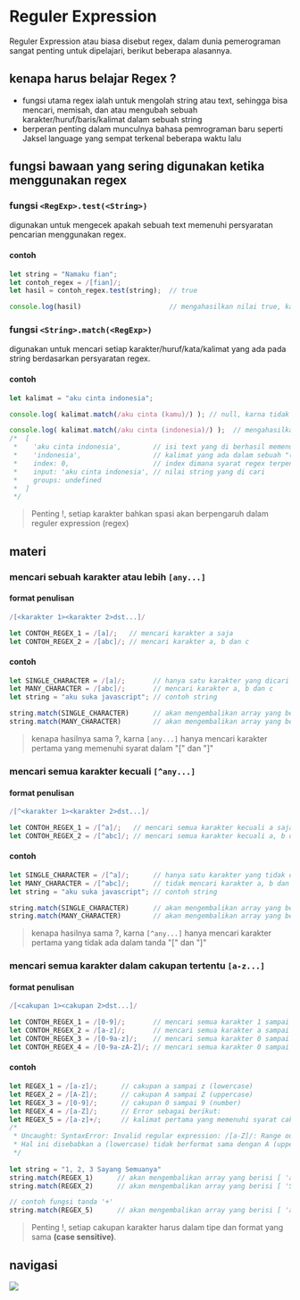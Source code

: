 # Reguler Expression
Reguler Expression atau biasa disebut regex, dalam dunia pemerograman sangat penting untuk dipelajari, berikut beberapa alasannya.

## kenapa harus belajar Regex ?
- fungsi utama regex ialah untuk mengolah string atau text, sehingga bisa mencari, memisah, dan atau mengubah sebuah karakter/huruf/baris/kalimat dalam sebuah string
- berperan penting dalam munculnya bahasa pemrograman baru seperti Jaksel language yang sempat terkenal beberapa waktu lalu

## fungsi bawaan yang sering digunakan ketika menggunakan regex

### fungsi ```<RegExp>.test(<String>)```
digunakan untuk mengecek apakah sebuah text memenuhi persyaratan pencarian menggunakan regex.

#### contoh

```javascript
let string = "Namaku fian";
let contoh_regex = /[fian]/;
let hasil = contoh_regex.test(string);  // true

console.log(hasil)                      // mengahasilkan nilai true, karna kata 'fian' ada dalam string tersebut.
```

### fungsi ```<String>.match(<RegExp>)```
digunakan untuk mencari setiap karakter/huruf/kata/kalimat yang ada pada string berdasarkan persyaratan regex.

#### contoh

```javascript
let kalimat = "aku cinta indonesia";

console.log( kalimat.match(/aku cinta (kamu)/) ); // null, karna tidak memenuhi persyaratan dengan regex yang mengharuskan kata 'kamu' ada setelah kalimat 'cinta '

console.log( kalimat.match(/aku cinta (indonesia)/) );  // mengahasilkan array sebagai berikut.
/*  [
 *    'aku cinta indonesia',        // isi text yang di berhasil memenuhi syarat 
 *    'indonesia',                  // kalimat yang ada dalam sebuah "(" dan ")"
 *    index: 0,                     // index dimana syarat regex terpenuhi
 *    input: 'aku cinta indonesia', // nilai string yang di cari
 *    groups: undefined
 *  ]
 */
```

> Penting !, setiap karakter bahkan spasi akan berpengaruh dalam reguler expression (regex)

## materi

### mencari **sebuah karakter atau lebih** ```[any...]```

#### format penulisan
```javascript
/[<karakter 1><karakter 2>dst...]/
```

```javascript
let CONTOH_REGEX_1 = /[a]/;   // mencari karakter a saja
let CONTOH_REGEX_2 = /[abc]/; // mencari karakter a, b dan c
```

#### contoh

```javascript
let SINGLE_CHARACTER = /[a]/;       // hanya satu karakter yang dicari
let MANY_CHARACTER = /[abc]/;       // mencari karakter a, b dan c 
let string = "aku suka javascript"; // contoh string

string.match(SINGLE_CHARACTER)      // akan mengembalikan array yang berisi [ 'a', index: 0, input: 'aku suka javascript', groups: undefined ]
string.match(MANY_CHARACTER)        // akan mengembalikan array yang berisi [ 'a', index: 0, input: 'aku suka javascript', groups: undefined ]
```

> kenapa hasilnya sama ?, karna ```[any...]``` hanya mencari karakter pertama yang memenuhi syarat dalam "[" dan "]"

### mencari semua karakter **kecuali** ```[^any...]```

#### format penulisan
```javascript
/[^<karakter 1><karakter 2>dst...]/
```

```javascript
let CONTOH_REGEX_1 = /[^a]/;   // mencari semua karakter kecuali a saja
let CONTOH_REGEX_2 = /[^abc]/; // mencari semua karakter kecuali a, b dan c
```

#### contoh

```javascript
let SINGLE_CHARACTER = /[^a]/;      // hanya satu karakter yang tidak dicari
let MANY_CHARACTER = /[^abc]/;      // tidak mencari karakter a, b dan c 
let string = "aku suka javascript"; // contoh string

string.match(SINGLE_CHARACTER)      // akan mengembalikan array yang berisi [ 'k', index: 0, input: 'aku suka javascript', groups: undefined ]
string.match(MANY_CHARACTER)        // akan mengembalikan array yang berisi [ 'k', index: 0, input: 'aku suka javascript', groups: undefined ]
```

> kenapa hasilnya sama ?, karna ```[^any...]``` hanya mencari karakter pertama yang tidak ada dalam tanda "[" dan "]"

### mencari semua karakter dalam **cakupan tertentu** ```[a-z...]```

#### format penulisan
```javascript
/[<cakupan 1><cakupan 2>dst...]/
```

```javascript
let CONTOH_REGEX_1 = /[0-9]/;       // mencari semua karakter 1 sampai 9
let CONTOH_REGEX_2 = /[a-z]/;       // mencari semua karakter a sampai z
let CONTOH_REGEX_3 = /[0-9a-z]/;    // mencari semua karakter 0 sampai 9 dan a sampai z
let CONTOH_REGEX_4 = /[0-9a-zA-Z]/; // mencari semua karakter 0 sampai 9, a sampai z dan A sampai Z
```

#### contoh

```javascript
let REGEX_1 = /[a-z]/;      // cakupan a sampai z (lowercase)
let REGEX_2 = /[A-Z]/;      // cakupan A sampai Z (uppercase) 
let REGEX_3 = /[0-9]/;      // cakupan 0 sampai 9 (number) 
let REGEX_4 = /[a-Z]/;      // Error sebagai berikut:
let REGEX_5 = /[a-z]+/;     // kalimat pertama yang memenuhi syarat cakupan a sampai z (lowercase) 
/*
 * Uncaught: SyntaxError: Invalid regular expression: /[a-Z]/: Range out of order in character class
 * Hal ini disebabkan a (lowercase) tidak berformat sama dengan A (uppercase)
 */
 
let string = "1, 2, 3 Sayang Semuanya"
string.match(REGEX_1)      // akan mengembalikan array yang berisi [ 'a', index: 9, input: '1, 2, 3 Sayang Semuanya', groups: undefined ]
string.match(REGEX_2)      // akan mengembalikan array yang berisi [ 'S', index: 8, input: '1, 2, 3 Sayang Semuanya', groups: undefined ]

// contoh fungsi tanda '+'
string.match(REGEX_5)      // akan mengembalikan array yang berisi [ 'ayang', index: 9, input: '1, 2, 3 Sayang Semuanya', groups: undefined ]
```

> Penting !, setiap cakupan karakter harus dalam tipe dan format yang sama **(case sensitive)**.

##  navigasi
[<img align="left" src="https://api.bellshade.org/badge/navigation?badgeType=previous&text=Basic Program" />](../014_basic_program)